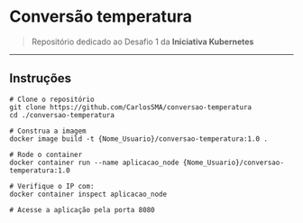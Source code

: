 # Conversão temperatura
> Repositório dedicado ao Desafio 1 da **Iniciativa Kubernetes**
---
## Instruções
```
# Clone o repositório
git clone https://github.com/CarlosSMA/conversao-temperatura
cd ./conversao-temperatura

# Construa a imagem
docker image build -t {Nome_Usuario}/conversao-temperatura:1.0 .

# Rode o container
docker container run --name aplicacao_node {Nome_Usuario}/conversao-temperatura:1.0

# Verifique o IP com:
docker container inspect aplicacao_node

# Acesse a aplicação pela porta 8080
```
